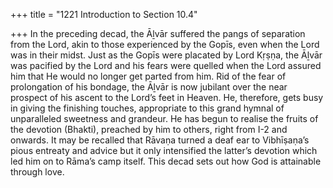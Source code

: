 +++
title = "1221 Introduction to Section 10.4"

+++
In the preceding decad, the Āḻvār suffered the pangs of separation from the Lord, akin to those experienced by the Gopīs, even when the Lord was in their midst. Just as the Gopīs were placated by Lord Kṛṣṇa, the Āḻvār was pacified by the Lord and his fears were quelled when the Lord assured him that He would no longer get parted from him. Rid of the fear of prolongation of his bondage, the Āḻvār is now jubilant over the near prospect of his ascent to the Lord’s feet in Heaven. He, therefore, gets busy in giving the finishing touches, appropriate to this grand hymnal of unparalleled sweetness and grandeur. He has begun to realise the fruits of the devotion (Bhakti), preached by him to others, right from I-2 and onwards. It may be recalled that Rāvaṇa turned a deaf ear to Vibhīṣaṇa’s pious entreaty and advice but it only intensified the latter’s devotion which led him on to Rāma’s camp itself. This decad sets out how God is attainable through love.


